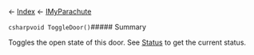 ← [Index](Api-Index) ← [IMyParachute](SpaceEngineers.Game.ModAPI.Ingame.IMyParachute)

```csharpvoid ToggleDoor()```##### Summary

Toggles the open state of this door. See [Status](SpaceEngineers.Game.ModAPI.Ingame.IMyParachute.Status) to get the current status.

